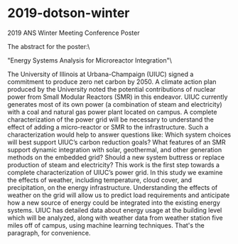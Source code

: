 # 2019-dotson-winter
2019 ANS Winter Meeting Conference Poster

The abstract for the poster:\\

"Energy Systems Analysis for Microreactor Integration"\\

The University of Illinois at Urbana-Champaign (UIUC) signed a commitment to produce zero net carbon by 2050. A climate action plan produced by the University noted the potential contributions of nuclear power from Small Modular Reactors (SMR) in this endeavor. UIUC currently generates most of its own power (a combination of steam and electricity) with a coal and natural gas power plant located on campus. A complete characterization of the power grid will be necessary to understand the effect of adding a micro-reactor or SMR to the infrastructure. Such a characterization would help to answer questions like: Which system choices will best support UIUC’s carbon reduction goals? What features of an SMR support dynamic integration with solar, geothermal, and other generation methods on the embedded grid? Should a new system buttress or replace production of steam and electricity? This work is the first step towards a complete characterization of UIUC’s power grid. In this study we examine the effects of weather, including temperature, cloud cover, and precipitation, on the energy infrastructure. Understanding the effects of weather on the grid will allow us to predict load requirements and anticipate how a new source of energy could be integrated into the existing energy systems. UIUC has detailed data about energy usage at the building level which will be analyzed, along with weather data from weather station five miles off of campus, using machine learning techniques.
That's the paragraph, for convenience.
